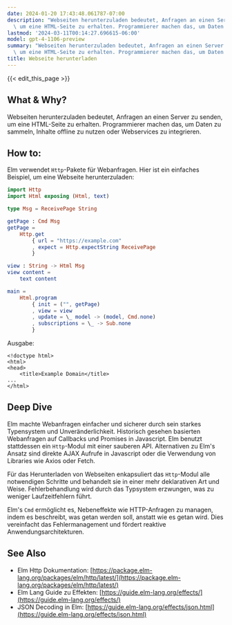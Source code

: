 ```yaml
---
date: 2024-01-20 17:43:48.061787-07:00
description: "Webseiten herunterzuladen bedeutet, Anfragen an einen Server zu senden,\
  \ um eine HTML-Seite zu erhalten. Programmierer machen das, um Daten zu sammeln,\u2026"
lastmod: '2024-03-11T00:14:27.696615-06:00'
model: gpt-4-1106-preview
summary: "Webseiten herunterzuladen bedeutet, Anfragen an einen Server zu senden,\
  \ um eine HTML-Seite zu erhalten. Programmierer machen das, um Daten zu sammeln,\u2026"
title: Webseite herunterladen
---
```


{{< edit_this_page >}}

## What & Why?
Webseiten herunterzuladen bedeutet, Anfragen an einen Server zu senden, um eine HTML-Seite zu erhalten. Programmierer machen das, um Daten zu sammeln, Inhalte offline zu nutzen oder Webservices zu integrieren.

## How to:
Elm verwendet `Http`-Pakete für Webanfragen. Hier ist ein einfaches Beispiel, um eine Webseite herunterzuladen:

```Elm
import Http
import Html exposing (Html, text)

type Msg = ReceivePage String

getPage : Cmd Msg
getPage =
    Http.get
        { url = "https://example.com"
        , expect = Http.expectString ReceivePage
        }

view : String -> Html Msg
view content =
    text content

main =
    Html.program
        { init = ("", getPage)
        , view = view
        , update = \_ model -> (model, Cmd.none)
        , subscriptions = \_ -> Sub.none
        }
```

Ausgabe:

```
<!doctype html>
<html>
<head>
    <title>Example Domain</title>
...
</html>
```

## Deep Dive
Elm machte Webanfragen einfacher und sicherer durch sein starkes Typensystem und Unveränderlichkeit. Historisch gesehen basierten Webanfragen auf Callbacks und Promises in Javascript. Elm benutzt stattdessen ein `Http`-Modul mit einer sauberen API. Alternativen zu Elm's Ansatz sind direkte AJAX Aufrufe in Javascript oder die Verwendung von Libraries wie Axios oder Fetch.

Für das Herunterladen von Webseiten enkapsuliert das `Http`-Modul alle notwendigen Schritte und behandelt sie in einer mehr deklarativen Art und Weise. Fehlerbehandlung wird durch das Typsystem erzwungen, was zu weniger Laufzeitfehlern führt.

Elm's `Cmd` ermöglicht es, Nebeneffekte wie HTTP-Anfragen zu managen, indem es beschreibt, was getan werden soll, anstatt wie es getan wird. Dies vereinfacht das Fehlermanagement und fördert reaktive Anwendungsarchitekturen.

## See Also
- Elm Http Dokumentation: [https://package.elm-lang.org/packages/elm/http/latest/](https://package.elm-lang.org/packages/elm/http/latest/)
- Elm Lang Guide zu Effekten: [https://guide.elm-lang.org/effects/](https://guide.elm-lang.org/effects/)
- JSON Decoding in Elm: [https://guide.elm-lang.org/effects/json.html](https://guide.elm-lang.org/effects/json.html)
